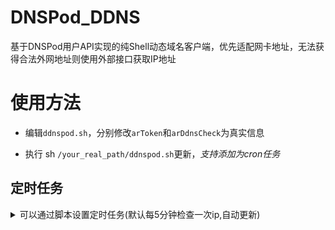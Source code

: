 # DNSPod_DDNS

基于DNSPod用户API实现的纯Shell动态域名客户端，优先适配网卡地址，无法获得合法外网地址则使用外部接口获取IP地址

# 使用方法

-   编辑`ddnspod.sh`，分别修改`arToken`和`arDdnsCheck`为真实信息

-   执行 sh `/your_real_path/ddnspod.sh`更新，_支持添加为cron任务_

## 定时任务

<details>

<summary markdown="span">可以通过脚本设置定时任务(默认每5分钟检查一次ip,自动更新)
</summary>

#### linux

运行 `sudo sh ./task.sh`

### 小提示

-   如需单文件运行，将`ddnspod.sh`中的配置项添加到`ardnspod`底部，直接运行`ardnspod`即可

# 最近更新

2020/9/7

- 直接引入项目地址 
- 新增定时任务脚本

# 来自anrip源码添加修改

anrip, <https://github.com/anrip>
